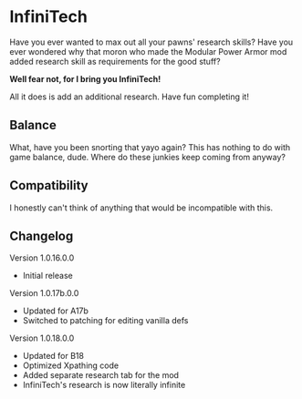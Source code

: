 # InfiniTech
Have you ever wanted to max out all your pawns' research skills? Have you ever wondered why that moron who made the Modular Power Armor mod added research skill as requirements for the good stuff?

**Well fear not, for I bring you InfiniTech!**

All it does is add an additional research. Have fun completing it!

## Balance
What, have you been snorting that yayo again? This has nothing to do with game balance, dude. Where do these junkies keep coming from anyway?

## Compatibility
I honestly can't think of anything that would be incompatible with this.

## Changelog
Version 1.0.16.0.0
- Initial release

Version 1.0.17b.0.0
- Updated for A17b
- Switched to patching for editing vanilla defs

Version 1.0.18.0.0
- Updated for B18
- Optimized Xpathing code
- Added separate research tab for the mod
- InfiniTech's research is now literally infinite

